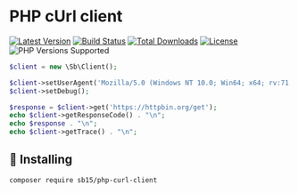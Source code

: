 PHP cUrl client
===============

[![Latest Version](https://img.shields.io/github/v/release/sb15/php-curl-client.svg)](https://github.com/sb15/php-curl-client/releases)
[![Build Status](https://github.com/sb15/php-curl-client/workflows/Main%20workflow/badge.svg)](https://github.com/sb15/php-curl-client/actions?query=workflow%3A%22Main+workflow%22)
[![Total Downloads](https://img.shields.io/packagist/dt/sb15/php-curl-client.svg)](https://packagist.org/packages/sb15/php-curl-client)
[![License](https://img.shields.io/github/license/sb15/php-curl-client)](https://github.com/sb15/php-curl-client/LICENSE)
![PHP Versions Supported](https://img.shields.io/packagist/php-v/sb15/php-curl-client/v1.0.0)


```php
$client = new \Sb\Client();

$client->setUserAgent('Mozilla/5.0 (Windows NT 10.0; Win64; x64; rv:71.0) Gecko/20100101 Firefox/71.0');
$client->setDebug();

$response = $client->get('https://httpbin.org/get');
echo $client->getResponseCode() . "\n";
echo $response . "\n";
echo $client->getTrace() . "\n";
```

## 💽 Installing

```bash
composer require sb15/php-curl-client
```
